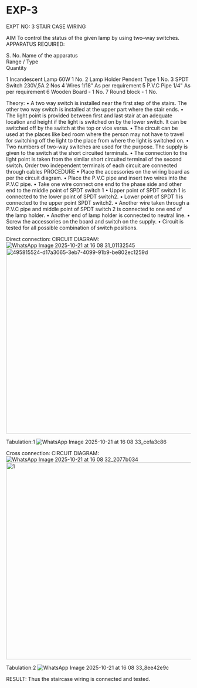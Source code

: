 # EXP-3
EXPT NO: 3				STAIR CASE WIRING                     

 
AIM
 To control the status of the given lamp by using two–way switches. 
APPARATUS REQUIRED:

S. No.
Name of the apparatus	
Range / Type	
Quantity

1	Incandescent Lamp	60W	1 No.
2	Lamp Holder	Pendent Type	1 No.
3	SPDT Switch	230V,5A	2 Nos
4	Wires	1/18”	As per requirement
5	P.V.C Pipe	1/4"	As per requirement
6	Wooden Board	-	1 No.
7	Round block	-	1 No.


Theory:
•	A two way switch is installed near the first step of the stairs. The other two way switch is installed at the upper part where the stair ends.
•	The light point is provided between first and last stair at an adequate location and height if the light is switched on by the lower switch. It can be switched off by the switch at the top or vice versa.
•	The circuit can be used at the places like bed room where the person may  not  have  to  travel for switching off the light to the place from where the light is switched on.
•	Two  numbers  of  two-way  switches  are  used  for  the  purpose.  The supply is given to the switch at the short circuited terminals.
•	The  connection  to  the  light  point  is  taken  from  the  similar  short circuited  terminal  of  the   second  switch.   Order  two  independent terminals of each circuit are connected through  cables 
PROCEDURE
•  Place the accessories on the wiring board as per the circuit diagram.
•  Place the P.V.C pipe and insert two wires into the P.V.C pipe.
•	Take one wire connect one end to the phase side and other end to the middle point of SPDT switch 1
•  Upper point of SPDT switch 1 is connected to the lower point of SPDT
switch2.
•  Lower point of SPDT 1 is connected to the upper point SPDT switch2.
•	Another wire taken through a P.V.C pipe and middle point of SPDT switch 2 is connected to one end of the lamp holder.
•  Another end of lamp holder is connected to neutral line.
•  Screw the accessories on the board and switch on the supply.
•  Circuit is tested for all possible combination of switch positions.


Direct connection: CIRCUIT DIAGRAM:
![WhatsApp Image 2025-10-21 at 16 08 31_01132545](https://github.com/user-attachments/assets/434e46b2-6d88-4778-9ff7-88aa755e9bff)
<img width="728" height="505" alt="495815524-d17a3065-3eb7-4099-91b9-be802ec1259d" src="https://github.com/user-attachments/assets/4673458c-9d63-4095-b9b7-e016019f3566" />

Tabulation:1
![WhatsApp Image 2025-10-21 at 16 08 33_cefa3c86](https://github.com/user-attachments/assets/3073adab-0e99-411e-b327-6d0feddd890f)
	
Cross connection: CIRCUIT DIAGRAM:
![WhatsApp Image 2025-10-21 at 16 08 32_2077b034](https://github.com/user-attachments/assets/3d35a411-3fa7-463a-b1b1-d0cc8eff69f4)
<img width="662" height="537" alt="1" src="https://github.com/user-attachments/assets/5f961c63-9f7f-4e55-9b9f-13b917acfd2d" />

Tabulation:2
![WhatsApp Image 2025-10-21 at 16 08 33_8ee42e9c](https://github.com/user-attachments/assets/238979a4-43b8-4df9-941c-7eab97267876)

RESULT:
Thus the staircase wiring is connected and tested.
